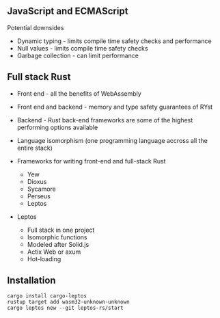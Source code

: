 ## JavaScript and ECMAScript

Potential downsides
- Dynamic typing - limits compile time safety checks and performance
- Null values - limits compile time safety checks 
- Garbage collection - can limit performance 

## Full stack Rust

- Front end - all the benefits of WebAssembly
- Front end and backend - memory and type safety guarantees of RYst
- Backend - Rust back-end frameworks are some of the highest performing options available
- Language isomorphism (one programming language accross all the entire stack)
- Frameworks for writing front-end and full-stack Rust 
    - Yew
    - Dioxus
    - Sycamore
    - Perseus
    - Leptos

- Leptos
    - Full stack in one project
    - Isomorphic functions 
    - Modeled after Solid.js
    - Actix Web or axum 
    - Hot-loading

## Installation
```
cargo install cargo-leptos
rustup target add wasm32-unknown-unknown
cargo leptos new --git leptos-rs/start
```